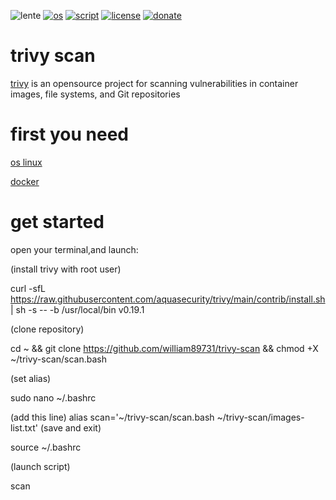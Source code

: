 ![lente](https://user-images.githubusercontent.com/68069659/169600300-9e68d3e0-8406-4eb6-a641-88525646bad3.gif)
[![os](https://img.shields.io/badge/os-linux-red)](https://www.linux.org/)
[![script](https://img.shields.io/badge/script-bash-orange)](https://www.gnu.org/software/bash/)
[![license](https://img.shields.io/badge/license-Apache--2.0-yellowgreen)](https://apache.org/licenses/LICENSE-2.0)
[![donate](https://img.shields.io/badge/donate-wango-blue)](https://www.wango.org/donate.aspx)
# trivy scan

[trivy](https://github.com/aquasecurity/trivy) is an opensource project for scanning  vulnerabilities in container images, file systems, and Git repositories

# first you need

[os linux](https://www.linux.org/pages/download/)

[docker](https://docs.docker.com/engine/install/)

# get started

open your terminal,and launch: 

(install trivy with root user)

curl -sfL https://raw.githubusercontent.com/aquasecurity/trivy/main/contrib/install.sh | sh -s -- -b /usr/local/bin v0.19.1

(clone  repository)

cd ~ && git clone https://github.com/william89731/trivy-scan && chmod +X ~/trivy-scan/scan.bash

(set alias)

sudo nano ~/.bashrc

(add this line) alias scan='~/trivy-scan/scan.bash ~/trivy-scan/images-list.txt'   (save and exit)

source ~/.bashrc

(launch script)

scan














